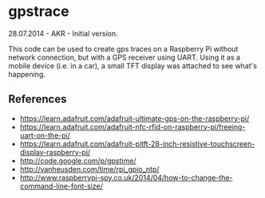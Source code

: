 gpstrace
========

28.07.2014 - AKR - Initial version.


This code can be used to create gps traces on a Raspberry Pi without network connection, but with a GPS receiver using UART. Using it as a mobile device (i.e. in a car), a small TFT display was attached to see what's happening.


References
----------

* https://learn.adafruit.com/adafruit-ultimate-gps-on-the-raspberry-pi/
* https://learn.adafruit.com/adafruit-nfc-rfid-on-raspberry-pi/freeing-uart-on-the-pi/
* https://learn.adafruit.com/adafruit-pitft-28-inch-resistive-touchscreen-display-raspberry-pi/
* http://code.google.com/p/gpstime/
* http://vanheusden.com/time/rpi_gpio_ntp/
* http://www.raspberrypi-spy.co.uk/2014/04/how-to-change-the-command-line-font-size/


